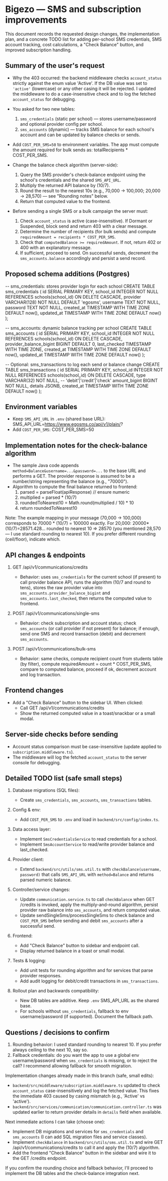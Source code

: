 Bigezo — SMS and subscription improvements
===============================================

This document records the requested design changes, the implementation plan, and a concrete TODO list for adding per-school SMS credentials, SMS account tracking, cost calculations, a "Check Balance" button, and improved subscription handling.

Summary of the user's request
-----------------------------
- Why the 403 occurred: the backend middleware checks `account_status` strictly against the enum value 'Active'. If the DB value was set to `'active'` (lowercase) or any other casing it will be rejected. I updated the middleware to do a case-insensitive check and to log the fetched `account_status` for debugging.

- You asked for two new tables:
  1. `sms_credentials` (static per school) — stores username/password and optional provider config per school.
  2. `sms_accounts` (dynamic) — tracks SMS balance for each school's account and can be updated by balance checks or sends.

- Add `COST_PER_SMS=50` to environment variables. The app must compute the amount required for bulk sends as: totalRecipients * COST_PER_SMS.

- Change the balance check algorithm (server-side):
  1. Query the SMS provider's check-balance endpoint using the school's credentials and the shared `SMS_API_URL`.
  2. Multiply the returned API balance by (10/7).
  3. Round the result to the nearest 10s (e.g., 70,000 -> 100,000; 20,000 -> 28,570) — see "Rounding notes" below.
  4. Return that computed value to the frontend.

- Before sending a single SMS or a bulk campaign the server must:
  1. Check `account_status` is active (case-insensitive). If Dormant or Suspended, block send and return 403 with a clear message.
  2. Determine the number of recipients (for bulk sends) and compute `requiredAmount = recipients * COST_PER_SMS`.
  3. Check that `computedBalance >= requiredAmount`. If not, return 402 or 400 with an explanatory message.
  4. If sufficient, proceed to send. On successful sends, decrement the `sms_accounts.balance` accordingly and persist a send record.

Proposed schema additions (Postgres)
-----------------------------------
-- sms_credentials: stores provider login for each school
CREATE TABLE sms_credentials (
  id SERIAL PRIMARY KEY,
  school_id INTEGER NOT NULL REFERENCES schools(school_id) ON DELETE CASCADE,
  provider VARCHAR(128) NOT NULL DEFAULT 'egosms',
  username TEXT NOT NULL,
  password TEXT NOT NULL,
  created_at TIMESTAMP WITH TIME ZONE DEFAULT now(),
  updated_at TIMESTAMP WITH TIME ZONE DEFAULT now()
);

-- sms_accounts: dynamic balance tracking per school
CREATE TABLE sms_accounts (
  id SERIAL PRIMARY KEY,
  school_id INTEGER NOT NULL REFERENCES schools(school_id) ON DELETE CASCADE,
  provider_balance_bigint BIGINT DEFAULT 0,
  last_checked TIMESTAMP WITH TIME ZONE,
  created_at TIMESTAMP WITH TIME ZONE DEFAULT now(),
  updated_at TIMESTAMP WITH TIME ZONE DEFAULT now()
);

-- Optional: sms_transactions to log each send or balance change
CREATE TABLE sms_transactions (
  id SERIAL PRIMARY KEY,
  school_id INTEGER NOT NULL REFERENCES schools(school_id) ON DELETE CASCADE,
  type VARCHAR(32) NOT NULL, -- 'debit'|'credit'|'check'
  amount_bigint BIGINT NOT NULL,
  details JSONB,
  created_at TIMESTAMP WITH TIME ZONE DEFAULT now()
);

Environment variables
---------------------
- Keep `SMS_API_URL` in `.env` (shared base URL):
  SMS_API_URL=https://www.egosms.co/api/v1/plain/?
- Add `COST_PER_SMS`:
  COST_PER_SMS=50

Implementation notes for the check-balance algorithm
--------------------------------------------------
- The sample Java code appends `method=Balance&username=...&password=...` to the base URL and performs a GET. The provider response is assumed to be a number/string representing the balance (e.g., "70000").
- Algorithm to compute the final balance returned to frontend:
  1. parsed = parseFloat(apiResponse) // ensure numeric
  2. multiplied = parsed * (10/7)
  3. roundedToNearest10 = Math.round(multiplied / 10) * 10
  4. return roundedToNearest10

Note: The example mapping in your message (70,000 -> 100,000) corresponds to 70000 * (10/7) = 100000 exactly. For 20,000: 20000*(10/7)=28571.428... rounded to nearest 10 => 28570 (you mentioned 28,570 — I use standard rounding to nearest 10). If you prefer different rounding (ceil/floor), indicate which.

API changes & endpoints
-----------------------
1. GET /api/v1/communications/credits
	- Behavior: uses `sms_credentials` for the current school (if present) to call provider balance API, runs the algorithm (10/7 and round to tens), stores the raw provider value into `sms_accounts.provider_balance_bigint` and `sms_accounts.last_checked`, then returns the computed value to frontend.

2. POST /api/v1/communications/single-sms
	- Behavior: check subscription and account status; check `sms_accounts` (or call provider if not present) for balance; if enough, send one SMS and record transaction (debit) and decrement `sms_accounts`.

3. POST /api/v1/communications/bulk-sms
	- Behavior: same checks, compute recipient count from students table (by filter), compute requiredAmount = count * COST_PER_SMS, compare to computed balance, proceed if ok, decrement account and log transaction.

Frontend changes
----------------
- Add a "Check Balance" button to the sidebar UI. When clicked:
  - Call GET /api/v1/communications/credits
  - Show the returned computed value in a toast/snackbar or a small modal.

Server-side checks before sending
-------------------------------
- Account status comparison must be case-insensitive (update applied to `subscription.middleware.ts`).
- The middleware will log the fetched `account_status` to the server console for debugging.

Detailed TODO list (safe small steps)
------------------------------------
1. Database migrations (SQL files):
	- Create `sms_credentials`, `sms_accounts`, `sms_transactions` tables.

2. Config & env:
	- Add `COST_PER_SMS` to `.env` and load in `backend/src/config/index.ts`.

3. Data access layer:
	- Implement `SmsCredentialsService` to read credentials for a school.
	- Implement `SmsAccountService` to read/write provider balance and last_checked.

4. Provider client:
	- Extend `backend/src/utils/sms.util.ts` with `checkBalance(username, password)` that calls `SMS_API_URL` with `method=Balance` and returns parsed numeric balance.

5. Controller/service changes:
	- Update `communication.service.ts` to call `checkBalance` when GET /credits is invoked, apply the multiply-and-round algorithm, persist provider raw balance into `sms_accounts`, and return computed value.
	- Update sendSingleSms/processSingleSms to check balance and `COST_PER_SMS` before sending and debit `sms_accounts` after a successful send.

6. Frontend:
	- Add "Check Balance" button to sidebar and endpoint call.
	- Display returned balance in a toast or small modal.

7. Tests & logging:
	- Add unit tests for rounding algorithm and for services that parse provider responses.
	- Add audit logging for debit/credit transactions in `sms_transactions`.

8. Rollout plan and backwards compatibility:
	- New DB tables are additive. Keep `.env` SMS_API_URL as the shared base.
	- For schools without `sms_credentials`, fallback to env username/password (if supported). Document the fallback path.

Questions / decisions to confirm
------------------------------
1. Rounding behavior: I used standard rounding to nearest 10. If you prefer always ceiling to the next 10, say so.
2. Fallback credentials: do you want the app to use a global env username/password when `sms_credentials` is missing, or to reject the call? I recommend allowing fallback for smooth migration.

Implementation changes already made in this branch (safe, small edits):
- `backend/src/middleware/subscription.middleware.ts` updated to check `account_status` case-insensitively and log the fetched value. This fixes the immediate 403 caused by casing mismatch (e.g., 'Active' vs 'active').
- `backend/src/services/communication/communication.controller.ts` was updated earlier to return provider details in `details` field when available.

Next immediate actions I can take (choose one):
- Implement DB migrations and services for `sms_credentials` and `sms_accounts` (I can add SQL migration files and service classes).
- Implement `checkBalance` in `backend/src/utils/sms.util.ts` and wire GET /api/v1/communications/credits to call it and apply the (10/7) algorithm.
- Add the frontend "Check Balance" button in the sidebar and wire it to the GET /credits endpoint.

If you confirm the rounding choice and fallback behavior, I'll proceed to implement the DB tables and the check-balance integration next.
